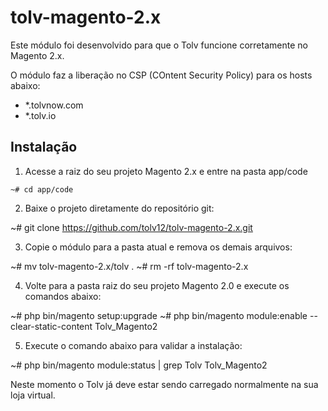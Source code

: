 # tolv-magento-2.x

Este módulo foi desenvolvido para que o Tolv funcione corretamente no Magento 2.x.

O módulo faz a liberação no CSP (COntent Security Policy) para os hosts abaixo:

- \*.tolvnow.com
- \*.tolv.io

## Instalação

1. Acesse a raiz do seu projeto Magento 2.x e entre na pasta app/code

`~# cd app/code`

2. Baixe o projeto diretamente do repositório git:

~# git clone https://github.com/tolv12/tolv-magento-2.x.git

3. Copie o módulo para a pasta atual e remova os demais arquivos:

~# mv tolv-magento-2.x/tolv .
~# rm -rf tolv-magento-2.x

4. Volte para a pasta raiz do seu projeto Magento 2.0 e execute os comandos abaixo:

~# php bin/magento setup:upgrade
~# php bin/magento module:enable --clear-static-content Tolv_Magento2

5. Execute o comando abaixo para validar a instalação:

~# php bin/magento module:status | grep Tolv
Tolv_Magento2

Neste momento o Tolv já deve estar sendo carregado normalmente na sua loja virtual.
